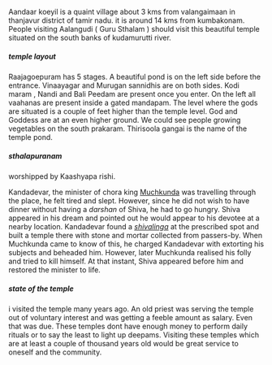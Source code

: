 <p class="has-normal-font-size">Aandaar koeyil is a quaint village about 3 kms from valangaimaan in thanjavur district of tamir nadu. it is around 14 kms from kumbakonam. People visiting Aalangudi ( Guru Sthalam ) should visit this beautiful temple situated on the south banks of kudamurutti river.</p>

<h5>temple layout</h5>

<p>Raajagoepuram has 5 stages. A beautiful pond is on the left side before the entrance. Vinaayagar and Murugan sannidhis are on both sides. Kodi maram , Nandi and Bali Peedam are present once you enter. On the left all vaahanas are present inside a gated mandapam. The level where the gods are situated is a couple of feet higher than the temple level. God and Goddess are at an even higher ground. We could see people growing vegetables on the south prakaram. Thirisoola gangai is the name of the temple pond.</p>

<h5><strong>sthalapuranam</strong></h5>

<p>worshipped by Kaashyapa rishi.</p>

<p>Kandadevar, the minister of chora king&nbsp;<a href="https://en.wikipedia.org/w/index.php?title=Muchkunda&amp;action=edit&amp;redlink=1">Muchkunda</a>&nbsp;was travelling through the place, he felt tired and slept. However, since he did not wish to have dinner without having a&nbsp;<em>darshan</em>&nbsp;of Shiva, he had to go hungry. Shiva appeared in his dream and pointed out he would appear to his devotee at a nearby location. Kandadevar found a&nbsp;<em><a href="https://en.wikipedia.org/wiki/Shivalinga">shivalinga</a></em>&nbsp;at the prescribed spot and built a temple there with stone and mortar collected from passers-by. When Muchkunda came to know of this, he charged Kandadevar with extorting his subjects and beheaded him. However, later Muchkunda realised his folly and tried to kill himself. At that instant, Shiva appeared before him and restored the minister to life.</p>

<h5>state of the temple</h5>

<p>i visited the temple many years ago. An old priest was serving the temple out of voluntary interest and was getting a feeble amount as salary. Even that was due. These temples dont have enough money to perform daily rituals or to say the least to light up deepams. Visiting these temples which are at least a couple of thousand years old would be great service to oneself and the community.</p>


